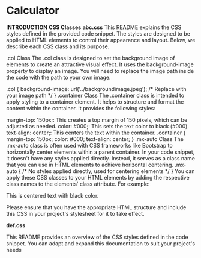 # Calculator
**INTRODUCTION**
**CSS Classes**
**abc.css**
This README explains the CSS styles defined in the provided code snippet. The styles are designed to be applied to HTML elements to control their appearance and layout. Below, we describe each CSS class and its purpose.

.col Class
The .col class is designed to set the background image of elements to create an attractive visual effect. It uses the background-image property to display an image. You will need to replace the image path inside the code with the path to your own image.

.col {
    background-image: url('../backgroundimage.jpeg'); /* Replace with your image path */
}
.container Class
The .container class is intended to apply styling to a container element. It helps to structure and format the content within the container. It provides the following styles:

margin-top: 150px;: This creates a top margin of 150 pixels, which can be adjusted as needed.
color: #000;: This sets the text color to black (#000).
text-align: center;: This centers the text within the container.
.container {
    margin-top: 150px;
    color: #000;
    text-align: center;
}
.mx-auto Class
The .mx-auto class is often used with CSS frameworks like Bootstrap to horizontally center elements within a parent container. In your code snippet, it doesn't have any styles applied directly. Instead, it serves as a class name that you can use in HTML elements to achieve horizontal centering.
.mx-auto {
    /* No styles applied directly, used for centering elements */
}
You can apply these CSS classes to your HTML elements by adding the respective class names to the elements' class attribute. For example:
<div class="col">
    <!-- Content goes here -->
</div>

<div class="container">
    <p>This is centered text with black color.</p>
</div>

<div class="mx-auto">
    <!-- Content to be centered horizontally -->
</div>
Please ensure that you have the appropriate HTML structure and include this CSS in your project's stylesheet for it to take effect.

**def.css**

This README provides an overview of the CSS styles defined in the code snippet. You can adapt and expand this documentation to suit your project's needs
